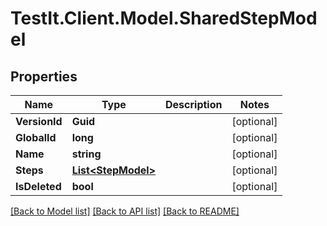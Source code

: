 # TestIt.Client.Model.SharedStepModel

## Properties

Name | Type | Description | Notes
------------ | ------------- | ------------- | -------------
**VersionId** | **Guid** |  | [optional] 
**GlobalId** | **long** |  | [optional] 
**Name** | **string** |  | [optional] 
**Steps** | [**List&lt;StepModel&gt;**](StepModel.md) |  | [optional] 
**IsDeleted** | **bool** |  | [optional] 

[[Back to Model list]](../README.md#documentation-for-models) [[Back to API list]](../README.md#documentation-for-api-endpoints) [[Back to README]](../README.md)


